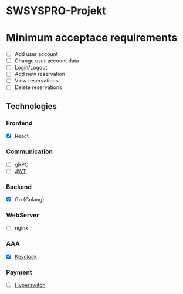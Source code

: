 # SWSYSPRO-Projekt

# Minimum acceptace requirements
- [ ] Add user account
- [ ] Change user account data
- [ ] Login/Logout
- [ ] Add new reservation
- [ ] View reservations
- [ ] Delete reservations

## Technologies
### Frontend
- [X] React
### Communication 
 - [ ] [gRPC](https://grpc.io/)
 - [ ] [JWT](https://jwt.io/)
### Backend
- [X] Go (Golang)
### WebServer
- [ ] nginx
### AAA
- [X] [Keycloak](https://www.keycloak.org/)
### Payment
- [ ] [Hyperswitch](https://hyperswitch.io/)
